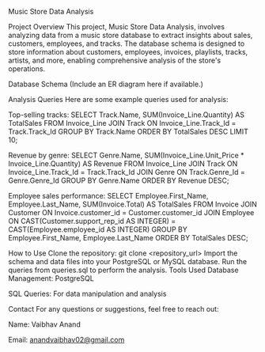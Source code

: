 Music Store Data Analysis

Project Overview
This project, Music Store Data Analysis, involves analyzing data from a music store database to extract insights about sales, customers, employees, and tracks. The database schema is designed to store information about customers, employees, invoices, playlists, tracks, artists, and more, enabling comprehensive analysis of the store's operations.

Database Schema
(Include an ER diagram here if available.)

Analysis Queries
Here are some example queries used for analysis:

Top-selling tracks:
SELECT Track.Name, SUM(Invoice_Line.Quantity) AS TotalSales
FROM Invoice_Line
JOIN Track ON Invoice_Line.Track_Id = Track.Track_Id
GROUP BY Track.Name
ORDER BY TotalSales DESC
LIMIT 10;


Revenue by genre:
SELECT Genre.Name, SUM(Invoice_Line.Unit_Price * Invoice_Line.Quantity) AS Revenue
FROM Invoice_Line
JOIN Track ON Invoice_Line.Track_Id = Track.Track_Id
JOIN Genre ON Track.Genre_Id = Genre.Genre_Id
GROUP BY Genre.Name
ORDER BY Revenue DESC;


Employee sales performance:
SELECT 
 Employee.First_Name, 
 Employee.Last_Name, 
 SUM(Invoice.Total) AS TotalSales
FROM Invoice
JOIN Customer ON Invoice.customer_id = Customer.customer_id
JOIN Employee ON CAST(Customer.support_rep_id AS INTEGER) = CAST(Employee.employee_id AS INTEGER)
GROUP BY Employee.First_Name, Employee.Last_Name
ORDER BY TotalSales DESC;


How to Use
Clone the repository:
git clone <repository_url>
Import the schema and data files into your PostgreSQL or MySQL database.
Run the queries from queries.sql to perform the analysis.
Tools Used
Database Management: PostgreSQL

SQL Queries: For data manipulation and analysis

Contact
For any questions or suggestions, feel free to reach out:

Name: Vaibhav Anand

Email: anandvaibhav02@gmail.com